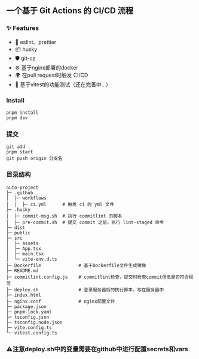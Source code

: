 ## 一个基于 Git Actions 的 CI/CD 流程

### ✨ Features
- 🌈 eslint、prettier
- 📦 husky
- 🛡 git-cz
- ⚙️ 基于nginx部署的docker
- 🌍 在pull request时触发 CI/CD
- 🎨 基于vitest的功能测试（还在完善中...）
### Install
```
pnpm install
pnpm dev
```
### 提交
```
git add .
pnpm start
git push origin 分支名
```
### 目录结构
```
auto-project   
├─ .github
│  ├─ workflows
│  │  ├─ ci.yml      # 触发 ci 的 yml 文件
├─ .husky
│  ├─ commit-msg.sh  # 执行 commitlint 的脚本
│  ├─ pre-commit.sh  # 提交 commit 之前，执行 lint-staged 命令
├─ dist                                    
├─ public                                  
├─ src                       
│  ├─ assets                        
│  ├─ App.tsx                
│  ├─ main.tsx               
│  └─ vite-env.d.ts          
├─ Dockerfile              # 基于Dockerfile文件生成镜像             
├─ README.md                 
├─ commitlint.config.js    # commitlint检查，提交时检查commit信息是否符合规范  
├─ deploy.sh               # 登录服务器后的执行脚本，写在服务器中             
├─ index.html                
├─ nginx.conf              # nginx配置文件             
├─ package.json              
├─ pnpm-lock.yaml            
├─ tsconfig.json             
├─ tsconfig.node.json        
├─ vite.config.ts            
└─ vitest.config.ts          

```
### ⚠️注意deploy.sh中的变量需要在github中进行配置secrets和vars
